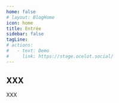 ```yaml
---
home: false
# layout: BlogHome
icon: home
title: Entrée
sidebar: false
tagLine: 
# actions:
#   - text: Demo
#     link: https://stage.ocelot.social/
---
```

## XXX

XXX
